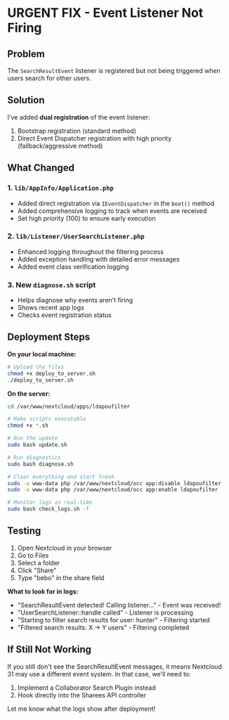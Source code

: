 # URGENT FIX - Event Listener Not Firing

## Problem
The `SearchResultEvent` listener is registered but not being triggered when users search for other users.

## Solution
I've added **dual registration** of the event listener:
1. Bootstrap registration (standard method)
2. Direct Event Dispatcher registration with high priority (fallback/aggressive method)

## What Changed

### 1. `lib/AppInfo/Application.php`
- Added direct registration via `IEventDispatcher` in the `boot()` method
- Added comprehensive logging to track when events are received
- Set high priority (100) to ensure early execution

### 2. `lib/Listener/UserSearchListener.php`
- Enhanced logging throughout the filtering process
- Added exception handling with detailed error messages
- Added event class verification logging

### 3. New `diagnose.sh` script
- Helps diagnose why events aren't firing
- Shows recent app logs
- Checks event registration status

## Deployment Steps

**On your local machine:**
```bash
# Upload the files
chmod +x deploy_to_server.sh
./deploy_to_server.sh
```

**On the server:**
```bash
cd /var/www/nextcloud/apps/ldapoufilter

# Make scripts executable
chmod +x *.sh

# Run the update
sudo bash update.sh

# Run diagnostics
sudo bash diagnose.sh

# Clear everything and start fresh
sudo -u www-data php /var/www/nextcloud/occ app:disable ldapoufilter
sudo -u www-data php /var/www/nextcloud/occ app:enable ldapoufilter

# Monitor logs in real-time
sudo bash check_logs.sh -f
```

## Testing

1. Open Nextcloud in your browser
2. Go to Files
3. Select a folder
4. Click "Share"
5. Type "bebo" in the share field

**What to look for in logs:**
- "SearchResultEvent detected! Calling listener..." - Event was received!
- "UserSearchListener::handle called" - Listener is processing
- "Starting to filter search results for user: hunter" - Filtering started
- "Filtered search results: X -> Y users" - Filtering completed

## If Still Not Working

If you still don't see the SearchResultEvent messages, it means Nextcloud 31 may use a different event system. In that case, we'll need to:
1. Implement a Collaborator Search Plugin instead
2. Hook directly into the Sharees API controller

Let me know what the logs show after deployment!
